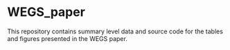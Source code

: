 # WEGS_paper
This repository contains summary level data and source code for the tables and figures presented in the WEGS paper.
